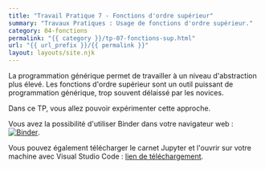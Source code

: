 ```yaml
---
title: "Travail Pratique 7 - Fonctions d'ordre supérieur"
summary: "Travaux Pratiques : Usage de fonctions d'ordre supérieur."
category: 04-fonctions
permalink: "{{ category }}/tp-07-fonctions-sup.html"
url: "{{ url_prefix }}/{{ permalink }}"
layout: layouts/site.njk
---
```


La programmation générique permet de travailler à un niveau d'abstraction plus élevé. Les fonctions d'ordre supérieur sont un outil puissant de programmation générique, trop souvent délaissé par les novices.

Dans ce TP, vous allez pouvoir expérimenter cette approche.

Vous avez la possibilité d'utiliser Binder dans votre navigateur web : <a href="https://mybinder.org/v2/gh/loic-yvonnet/algo-appliquee/master?filepath=cours%2F04-fonctions%2Fwork-assignment-09.ipynb"><img class="inline" src="https://mybinder.org/badge_logo.svg" alt="Binder"></a>.

Vous pouvez également télécharger le carnet Jupyter et l'ouvrir sur votre machine avec Visual Studio Code : <a href="./work-assignment-09.ipynb" download="tp-07.ipynb">lien de téléchargement</a>.